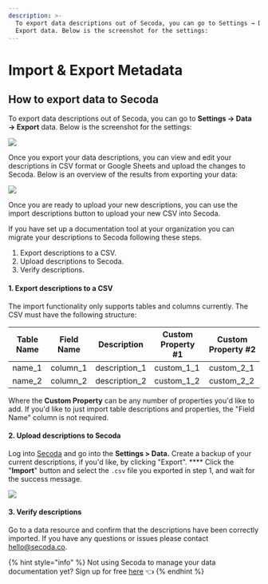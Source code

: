 ```yaml
---
description: >-
  To export data descriptions out of Secoda, you can go to Settings → Data →
  Export data. Below is the screenshot for the settings:
---
```


# Import & Export Metadata

## **How to export data to Secoda** <a href="#h_3a4bfd6458" id="h_3a4bfd6458"></a>

To export data descriptions out of Secoda, you can go to **Settings → Data → Export** data. Below is the screenshot for the settings:

![](https://downloads.intercomcdn.com/i/o/479023790/087180613e872cdfea7575be/image.png)

Once you export your data descriptions, you can view and edit your descriptions in CSV format or Google Sheets and upload the changes to Secoda. Below is an overview of the results from exporting your data:

![](https://downloads.intercomcdn.com/i/o/479024560/e11a327cdeaf2b0a6b454c94/image.png)

Once you are ready to upload your new descriptions, you can use the import descriptions button to upload your new CSV into Secoda.

If you have set up a documentation tool at your organization you can migrate your descriptions to Secoda following these steps.

1. Export descriptions to a CSV.
2. Upload descriptions to Secoda.
3. Verify descriptions.

#### 1. Export descriptions to a CSV <a href="#h_da2aba5589" id="h_da2aba5589"></a>

The import functionality only supports tables and columns currently. The CSV must have the following structure:

| **Table Name** | **Field Name** | **Description** | **Custom Property #1** | **Custom Property #2** |
| -------------- | -------------- | --------------- | ---------------------- | ---------------------- |
| name\_1        | column\_1      | description\_1  | custom\_1\_1           | custom\_2\_1           |
| name\_2        | column\_2      | description\_2  | custom\_1\_2           | custom\_2\_2           |

Where the **Custom Property** can be any number of properties you'd like to add. If you'd like to just import table descriptions and properties, the "Field Name" column is not required.

#### 2. Upload descriptions to Secoda <a href="#h_1114a0b4bd" id="h_1114a0b4bd"></a>

Log into [Secoda](https://app.secoda.co) and go into the **Settings > Data.** Create a backup of your current descriptions, if you'd like, by clicking "Export". \*\*\*\* Click the "**Import**" button and select the `.csv` file you exported in step 1, and wait for the success message.

![](https://downloads.intercomcdn.com/i/o/476467923/871c34f704da3d8948de7707/image.png)

#### 3. Verify descriptions <a href="#h_47949f1af3" id="h_47949f1af3"></a>

Go to a data resource and confirm that the descriptions have been correctly imported. If you have any questions or issues please contact [hello@secoda.co](mailto:hello@secoda.co).

{% hint style="info" %}
Not using Secoda to manage your data documentation yet? Sign up for free [here](http://app.secoda.co/) 👈
{% endhint %}
